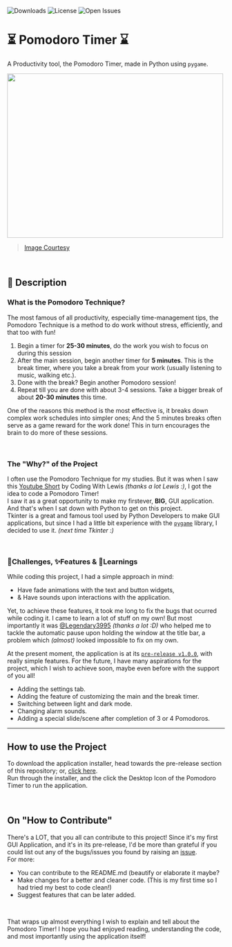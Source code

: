 ![Downloads](https://img.shields.io/github/downloads/TERNION-1121/Pomodoro-Timer/total?style=for-the-badge)
![License](https://img.shields.io/github/license/TERNION-1121/Pomodoro-Timer?style=for-the-badge)
![Open Issues](https://img.shields.io/github/issues/TERNION-1121/Pomodoro-Timer?style=for-the-badge)
# ⏳ Pomodoro Timer ⌛
A Productivity tool, the Pomodoro Timer, made in Python using `pygame`.

<img src="https://user-images.githubusercontent.com/97667653/230726009-ec46fbe5-e787-4e8f-8562-bf7e380ab589.jpg" height=380 width=500>

> [Image Courtesy](https://todoist.com/productivity-methods/pomodoro-technique)

<br>

## 📃 Description

### What is the Pomodoro Technique?

The most famous of all productivity, especially time-management tips, the Pomodoro Technique is a method to do work without stress, efficiently, and that too with fun!

1. Begin a timer for **25-30 minutes**, do the work you wish to focus on during this session
2. After the main session, begin another timer for **5 minutes**. This is the break timer, where you take a break from your work (usually listening to music, walking etc.).
3. Done with the break? Begin another Pomodoro session!
4. Repeat till you are done with about 3-4 sessions. Take a bigger break of about **20-30 minutes** this time.

One of the reasons this method is the most effective is, it breaks down complex work schedules into simpler ones; And the 5 minutes breaks often serve as a game reward for the work done! This in turn encourages the brain to do more of these sessions.

<br>

### The "Why?" of the Project

I often use the Pomodoro Technique for my studies. But it was when I saw this [Youtube Short](https://www.youtube.com/shorts/RSNHZ2OsQPE) by Coding With Lewis _(thanks a lot Lewis :)_, I got the idea to code a Pomodoro Timer!                                                                                                                                                                                                                       
I saw it as a great opportunity to make my firstever, **BIG**, GUI application. And that's when I sat down with Python to get on this project.                                                                               
Tkinter is a great and famous tool used by Python Developers to make GUI applications, but since I had a little bit experience with the [`pygame`](www.pygame.org) library, I decided to use it. _(next time Tkinter :)_

<br>

### 🎯Challenges, ✨Features & 📝Learnings

While coding this project, I had a simple approach in mind:

- Have fade animations with the text and button widgets,
- & Have sounds upon interactions with the application.

Yet, to achieve these features, it took me long to fix the bugs that ocurred while coding it.
I came to learn a lot of stuff on my own! But most importantly it was [@Legendary3995](https://github.com/Legendary3995) _(thanks a lot :D)_ who helped me to tackle the automatic pause upon holding the window at the title bar, a problem which _(almost)_ looked impossible to fix on my own.                                                                                                                                                              

At the present moment, the application is at its [`pre-release v1.0.0`](https://github.com/TERNION-1121/Pomodoro-Timer/releases/tag/v1.0.0), with really simple features.
For the future, I have many aspirations for the project, which I wish to achieve soon, maybe even before with the support of you all!
- Adding the settings tab.
- Adding the feature of customizing the main and the break timer.
- Switching between light and dark mode.
- Changing alarm sounds.
- Adding a special slide/scene after completion of 3 or 4 Pomodoros.

<hr>
                                                                                                                                                                                                                              
## How to use the Project

To download the application installer, head towards the pre-release section of this repository; or, [click here](https://github.com/TERNION-1121/Pomodoro-Timer/releases/download/v1.0.0/pomodoro-timer_setup.exe).                                                                                                                                                                                                                                         
Run through the installer, and the click the Desktop Icon of the Pomodoro Timer to run the application.

<br>

## On "How to Contribute"

There's a LOT, that you all can contribute to this project!
Since it's my first GUI Application, and it's in its pre-release, I'd be more than grateful if you could list out any of the bugs/issues you found by raising an [issue](https://github.com/TERNION-1121/Pomodoro-Timer/issues).                                                                                                                                                                                                               
For more:
- You can contribute to the README.md (beautify or elaborate it maybe?
- Make changes for a better and cleaner code. (This is my first time so I had tried my best to code clean!)
- Suggest features that can be later added.

<br>

That wraps up almost everything I wish to explain and tell about the Pomodoro Timer! I hope you had enjoyed reading, understanding the code, and most importantly using the application itself!                                 
